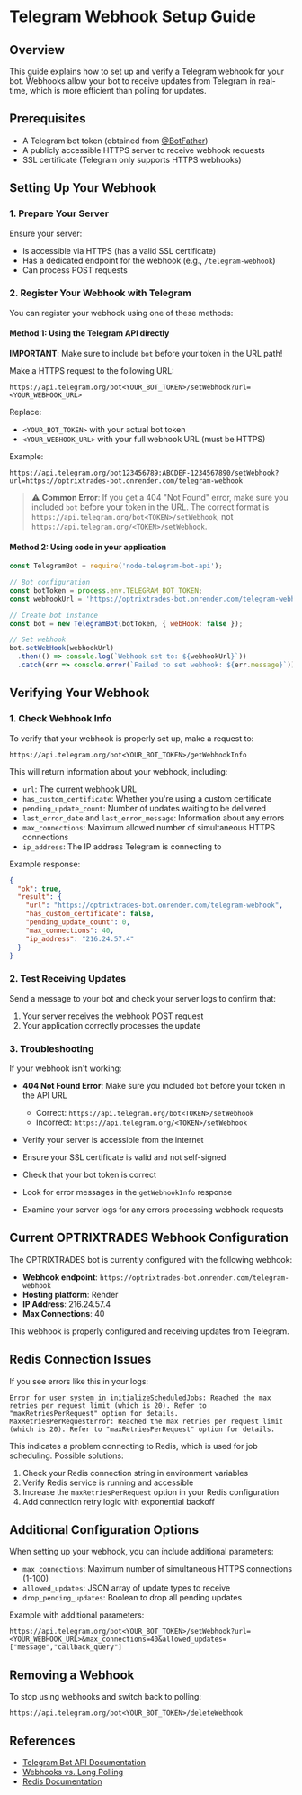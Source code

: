 # Telegram Webhook Setup Guide

## Overview

This guide explains how to set up and verify a Telegram webhook for your bot. Webhooks allow your bot to receive updates from Telegram in real-time, which is more efficient than polling for updates.

## Prerequisites

- A Telegram bot token (obtained from [@BotFather](https://t.me/BotFather))
- A publicly accessible HTTPS server to receive webhook requests
- SSL certificate (Telegram only supports HTTPS webhooks)

## Setting Up Your Webhook

### 1. Prepare Your Server

Ensure your server:
- Is accessible via HTTPS (has a valid SSL certificate)
- Has a dedicated endpoint for the webhook (e.g., `/telegram-webhook`)
- Can process POST requests

### 2. Register Your Webhook with Telegram

You can register your webhook using one of these methods:

#### Method 1: Using the Telegram API directly

**IMPORTANT**: Make sure to include `bot` before your token in the URL path!

Make a HTTPS request to the following URL:

```
https://api.telegram.org/bot<YOUR_BOT_TOKEN>/setWebhook?url=<YOUR_WEBHOOK_URL>
```

Replace:
- `<YOUR_BOT_TOKEN>` with your actual bot token
- `<YOUR_WEBHOOK_URL>` with your full webhook URL (must be HTTPS)

Example:
```
https://api.telegram.org/bot123456789:ABCDEF-1234567890/setWebhook?url=https://optrixtrades-bot.onrender.com/telegram-webhook
```

> ⚠️ **Common Error**: If you get a 404 "Not Found" error, make sure you included `bot` before your token in the URL. The correct format is `https://api.telegram.org/bot<TOKEN>/setWebhook`, not `https://api.telegram.org/<TOKEN>/setWebhook`.

#### Method 2: Using code in your application

```javascript
const TelegramBot = require('node-telegram-bot-api');

// Bot configuration
const botToken = process.env.TELEGRAM_BOT_TOKEN;
const webhookUrl = 'https://optrixtrades-bot.onrender.com/telegram-webhook';

// Create bot instance
const bot = new TelegramBot(botToken, { webHook: false });

// Set webhook
bot.setWebHook(webhookUrl)
  .then(() => console.log(`Webhook set to: ${webhookUrl}`))
  .catch(err => console.error(`Failed to set webhook: ${err.message}`));
```

## Verifying Your Webhook

### 1. Check Webhook Info

To verify that your webhook is properly set up, make a request to:

```
https://api.telegram.org/bot<YOUR_BOT_TOKEN>/getWebhookInfo
```

This will return information about your webhook, including:
- `url`: The current webhook URL
- `has_custom_certificate`: Whether you're using a custom certificate
- `pending_update_count`: Number of updates waiting to be delivered
- `last_error_date` and `last_error_message`: Information about any errors
- `max_connections`: Maximum allowed number of simultaneous HTTPS connections
- `ip_address`: The IP address Telegram is connecting to

Example response:
```json
{
  "ok": true,
  "result": {
    "url": "https://optrixtrades-bot.onrender.com/telegram-webhook",
    "has_custom_certificate": false,
    "pending_update_count": 0,
    "max_connections": 40,
    "ip_address": "216.24.57.4"
  }
}
```

### 2. Test Receiving Updates

Send a message to your bot and check your server logs to confirm that:
1. Your server receives the webhook POST request
2. Your application correctly processes the update

### 3. Troubleshooting

If your webhook isn't working:

- **404 Not Found Error**: Make sure you included `bot` before your token in the API URL
  - Correct: `https://api.telegram.org/bot<TOKEN>/setWebhook`
  - Incorrect: `https://api.telegram.org/<TOKEN>/setWebhook`

- Verify your server is accessible from the internet
- Ensure your SSL certificate is valid and not self-signed
- Check that your bot token is correct
- Look for error messages in the `getWebhookInfo` response
- Examine your server logs for any errors processing webhook requests

## Current OPTRIXTRADES Webhook Configuration

The OPTRIXTRADES bot is currently configured with the following webhook:

- **Webhook endpoint**: `https://optrixtrades-bot.onrender.com/telegram-webhook`
- **Hosting platform**: Render
- **IP Address**: 216.24.57.4
- **Max Connections**: 40

This webhook is properly configured and receiving updates from Telegram.

## Redis Connection Issues

If you see errors like this in your logs:

```
Error for user system in initializeScheduledJobs: Reached the max retries per request limit (which is 20). Refer to "maxRetriesPerRequest" option for details.
MaxRetriesPerRequestError: Reached the max retries per request limit (which is 20). Refer to "maxRetriesPerRequest" option for details.
```

This indicates a problem connecting to Redis, which is used for job scheduling. Possible solutions:

1. Check your Redis connection string in environment variables
2. Verify Redis service is running and accessible
3. Increase the `maxRetriesPerRequest` option in your Redis configuration
4. Add connection retry logic with exponential backoff

## Additional Configuration Options

When setting up your webhook, you can include additional parameters:

- `max_connections`: Maximum number of simultaneous HTTPS connections (1-100)
- `allowed_updates`: JSON array of update types to receive
- `drop_pending_updates`: Boolean to drop all pending updates

Example with additional parameters:

```
https://api.telegram.org/bot<YOUR_BOT_TOKEN>/setWebhook?url=<YOUR_WEBHOOK_URL>&max_connections=40&allowed_updates=["message","callback_query"]
```

## Removing a Webhook

To stop using webhooks and switch back to polling:

```
https://api.telegram.org/bot<YOUR_BOT_TOKEN>/deleteWebhook
```

## References

- [Telegram Bot API Documentation](https://core.telegram.org/bots/api#setwebhook)
- [Webhooks vs. Long Polling](https://core.telegram.org/bots/webhooks)
- [Redis Documentation](https://redis.io/documentation)